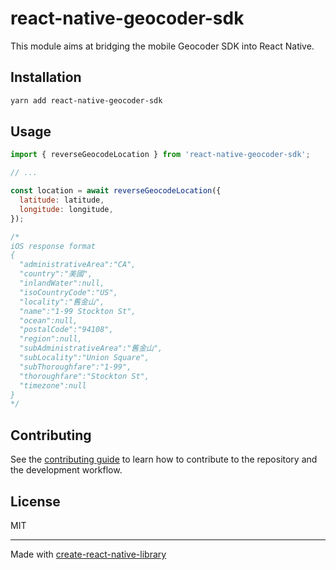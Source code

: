 # react-native-geocoder-sdk

This module aims at bridging the mobile Geocoder SDK into React Native.

## Installation

```sh
yarn add react-native-geocoder-sdk
```

## Usage

```js
import { reverseGeocodeLocation } from 'react-native-geocoder-sdk';

// ...

const location = await reverseGeocodeLocation({
  latitude: latitude,
  longitude: longitude,
});

/*
iOS response format
{
  "administrativeArea":"CA",
  "country":"美國",
  "inlandWater":null,
  "isoCountryCode":"US",
  "locality":"舊金山",
  "name":"1-99 Stockton St",
  "ocean":null,
  "postalCode":"94108",
  "region":null,
  "subAdministrativeArea":"舊金山",
  "subLocality":"Union Square",
  "subThoroughfare":"1-99",
  "thoroughfare":"Stockton St",
  "timezone":null
}
*/

```

## Contributing

See the [contributing guide](CONTRIBUTING.md) to learn how to contribute to the repository and the development workflow.

## License

MIT

---

Made with [create-react-native-library](https://github.com/callstack/react-native-builder-bob)
